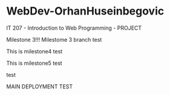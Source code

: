 # WebDev-OrhanHuseinbegovic
IT 207 - Introduction to Web Programming - PROJECT

Milestone 3!!!
Milestome 3 branch test

This is milestone4 test

This is milestone5 test

test

MAIN DEPLOYMENT TEST